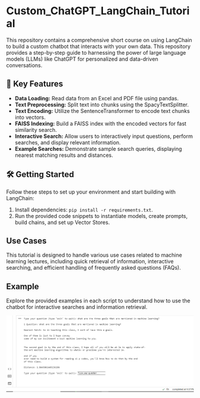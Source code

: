 # Custom_ChatGPT_LangChain_Tutorial

This repository contains a comprehensive short course on using LangChain to build a custom chatbot that interacts with your own data. This repository provides a step-by-step guide to harnessing the power of large language models (LLMs) like ChatGPT for personalized and data-driven conversations.

## 🚀 Key Features

- **Data Loading:** Read data from an Excel and PDF file using pandas.
- **Text Preprocessing:** Split text into chunks using the SpacyTextSplitter.
- **Text Encoding:** Utilize the SentenceTransformer to encode text chunks into vectors.
- **FAISS Indexing:** Build a FAISS index with the encoded vectors for fast similarity search.
- **Interactive Search:** Allow users to interactively input questions, perform searches, and display relevant information.
- **Example Searches:** Demonstrate sample search queries, displaying nearest matching results and distances.


## 🛠️ Getting Started

Follow these steps to set up your environment and start building with LangChain:

1. Install dependencies: `pip install -r requirements.txt`.
2. Run the provided code snippets to instantiate models, create prompts, build chains, and set up Vector Stores.

## Use Cases

This tutorial is designed to handle various use cases related to machine learning lectures, including quick retrieval of information, interactive searching, and efficient handling of frequently asked questions (FAQs).

## Example

Explore the provided examples in each script to understand how to use the chatbot for interactive searches and information retrieval.

![alt text](https://github.com/ThaminduSulakshana/CustomChatbot-Tutorial/blob/6965d1e3d2c6e24a272507c9d8466cfbb005dbdb/Screenshot%20(134).png)

